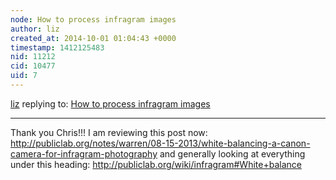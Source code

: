 ```yaml
---
node: How to process infragram images
author: liz
created_at: 2014-10-01 01:04:43 +0000
timestamp: 1412125483
nid: 11212
cid: 10477
uid: 7
---
```




[liz](../profile/liz) replying to: [How to process infragram images](../notes/liz/09-30-2014/how-to-process-infragram-images)

----
Thank you Chris!!! I am reviewing this post now: http://publiclab.org/notes/warren/08-15-2013/white-balancing-a-canon-camera-for-infragram-photography and generally looking at everything under this heading: http://publiclab.org/wiki/infragram#White+balance